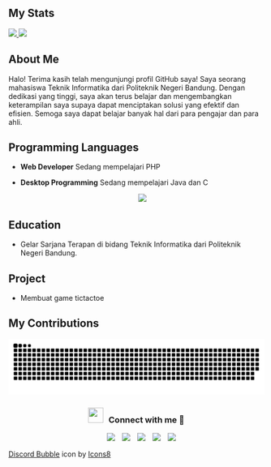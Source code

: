 ## My Stats

<p align="left">
<a href="https://github.com/rioBMO">
  <img height="150em" src="https://github-readme-stats-eight-theta.vercel.app/api?username=rioBMO&show_icons=true&theme=algolia&include_all_commits=true&count_private=true"/>
  <img height="150em" src="https://github-readme-stats-eight-theta.vercel.app/api/top-langs/?username=rioBMO&layout=compact&langs_count=8&theme=algolia"/>
</a>
</p>

## About Me

Halo! Terima kasih telah mengunjungi profil GitHub saya! Saya seorang mahasiswa Teknik Informatika dari Politeknik Negeri Bandung. Dengan dedikasi yang tinggi, saya akan terus belajar dan mengembangkan keterampilan saya supaya dapat menciptakan solusi yang efektif dan efisien. Semoga saya dapat belajar banyak hal dari para pengajar dan para ahli.

## Programming Languages

- **Web Developer** Sedang mempelajari PHP
- **Desktop Programming** Sedang mempelajari Java dan C

  <p align="center">
  <a href="https://skillicons.dev">
    <img src="https://skillicons.dev/icons?i=bootstrap,css,html,c,cpp,java&perline=3" />
  </a>
</p>

## Education

- Gelar Sarjana Terapan di bidang Teknik Informatika dari Politeknik Negeri Bandung.

## Project

- Membuat game tictactoe

## My Contributions

<p align = "center">
	<img src = "https://raw.githubusercontent.com/rioBMO/rioBMO/output/github-contribution-grid-snake-dark.svg" alt = "Snake Game"/>
</p>

<h3 align="center" > <img src="https://media.giphy.com/media/iY8CRBdQXODJSCERIr/giphy.gif" width="30" height="30" style="margin-right: 10px;">Connect with me 🤝 </h3>

<p align="center">

 <div align="center"  class="icons-social" style="margin-left: 10px;">
      <a style="margin-left: 10px;"  target="_blank" href="www.linkedin.com/in/satryoharyo">
			  <img src="https://img.icons8.com/doodle/40/000000/linkedin--v2.png"></a>
      <a style="margin-left: 10px;" target="_blank" href="https://github.com/rioBMO">
		    <img src="https://img.icons8.com/doodle/40/000000/github--v1.png"></a>
      <a style="margin-left: 10px;" target="_blank" href="https://www.instagram.com/ryobmo_/">
			  <img src="https://img.icons8.com/doodle/40/000000/instagram-new--v2.png"></a>
      <a style="margin-left: 10px;" target="_blank" href="harioobmo@gmail.com">
			  <img src="https://img.icons8.com/doodle/40/000000/gmail-new--v2.png"></a>
      <a style="margin-left: 10px;" target="_blank" href="https://discord.com/users/1037650459239927808">
			  <img src="https://img.icons8.com/doodle/40/000000/discord--v1.png"></a>
 </div>

</p>
<a target="_blank" href="https://icons8.com/icon/rEpcydhqrp6v/discord-bubble">Discord Bubble</a> icon by <a target="_blank" href="https://icons8.com">Icons8</a>
<!--
**rioBMO/rioBMO** is a ✨ _special_ ✨ repository because its `README.md` (this file) appears on your GitHub profile.

Here are some ideas to get you started:

- 🔭 I’m currently working on ...
- 🌱 I’m currently learning ...
- 👯 I’m looking to collaborate on ...
- 🤔 I’m looking for help with ...
- 💬 Ask me about ...
- 📫 How to reach me: ...
- 😄 Pronouns: ...
- ⚡ Fun fact: ...
-->
